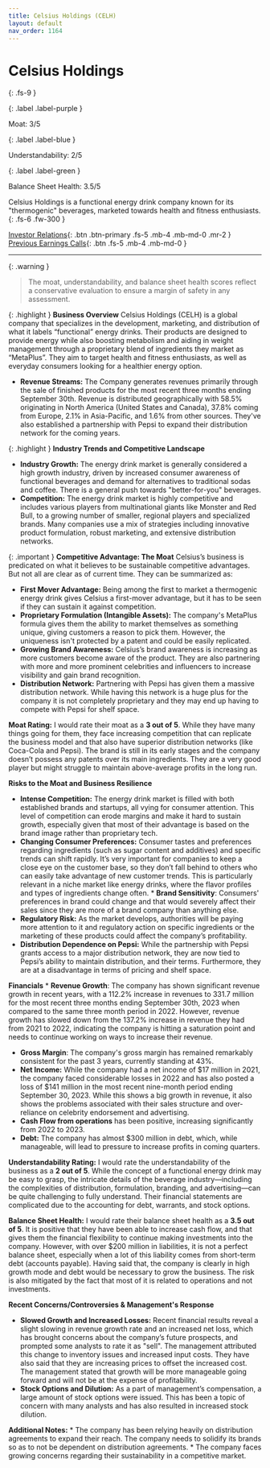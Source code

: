 ```yaml
---
title: Celsius Holdings (CELH)
layout: default
nav_order: 1164
---
```


# Celsius Holdings
{: .fs-9 }

{: .label .label-purple }

Moat: 3/5

{: .label .label-blue }

Understandability: 2/5

{: .label .label-green }

Balance Sheet Health: 3.5/5

Celsius Holdings is a functional energy drink company known for its "thermogenic" beverages, marketed towards health and fitness enthusiasts.
{: .fs-6 .fw-300 }

[Investor Relations](https://www.google.com/search?q=CELH+investor+relations){: .btn .btn-primary .fs-5 .mb-4 .mb-md-0 .mr-2 }
[Previous Earnings Calls](https://discountingcashflows.com/company/CELH/transcripts/){: .btn .fs-5 .mb-4 .mb-md-0 }

---

{: .warning }
>The moat, understandability, and balance sheet health scores reflect a conservative evaluation to ensure a margin of safety in any assessment.



{: .highlight }
**Business Overview**
Celsius Holdings (CELH) is a global company that specializes in the development, marketing, and distribution of what it labels “functional” energy drinks. Their products are designed to provide energy while also boosting metabolism and aiding in weight management through a proprietary blend of ingredients they market as “MetaPlus”. They aim to target health and fitness enthusiasts, as well as everyday consumers looking for a healthier energy option.
   * **Revenue Streams:** The Company generates revenues primarily through the sale of finished products for the most recent three months ending September 30th. Revenue is distributed geographically with 58.5% originating in North America (United States and Canada), 37.8% coming from Europe, 2.1% in Asia-Pacific, and 1.6% from other sources. They've also established a partnership with Pepsi to expand their distribution network for the coming years.

{: .highlight }
**Industry Trends and Competitive Landscape**
   * **Industry Growth:** The energy drink market is generally considered a high growth industry, driven by increased consumer awareness of functional beverages and demand for alternatives to traditional sodas and coffee. There is a general push towards "better-for-you" beverages.
   * **Competition:** The energy drink market is highly competitive and includes various players from multinational giants like Monster and Red Bull, to a growing number of smaller, regional players and specialized brands. Many companies use a mix of strategies including innovative product formulation, robust marketing, and extensive distribution networks. 

{: .important }
**Competitive Advantage: The Moat**
  Celsius’s business is predicated on what it believes to be sustainable competitive advantages. But not all are clear as of current time. They can be summarized as: 
   * **First Mover Advantage:** Being among the first to market a thermogenic energy drink gives Celsius a first-mover advantage, but it has to be seen if they can sustain it against competition.
   * **Proprietary Formulation (Intangible Assets):** The company's MetaPlus formula gives them the ability to market themselves as something unique, giving customers a reason to pick them. However, the uniqueness isn't protected by a patent and could be easily replicated.
   * **Growing Brand Awareness:** Celsius’s brand awareness is increasing as more customers become aware of the product. They are also partnering with more and more prominent celebrities and influencers to increase visibility and gain brand recognition.  
   * **Distribution Network:** Partnering with Pepsi has given them a massive distribution network. While having this network is a huge plus for the company it is not completely proprietary and they may end up having to compete with Pepsi for shelf space.

   
   **Moat Rating:** I would rate their moat as a **3 out of 5**. While they have many things going for them, they face increasing competition that can replicate the business model and that also have superior distribution networks (like Coca-Cola and Pepsi). The brand is still in its early stages and the company doesn’t possess any patents over its main ingredients. They are a very good player but might struggle to maintain above-average profits in the long run. 

   
   **Risks to the Moat and Business Resilience**
   * **Intense Competition:** The energy drink market is filled with both established brands and startups, all vying for consumer attention. This level of competition can erode margins and make it hard to sustain growth, especially given that most of their advantage is based on the brand image rather than proprietary tech.
   * **Changing Consumer Preferences:** Consumer tastes and preferences regarding ingredients (such as sugar content and additives) and specific trends can shift rapidly. It’s very important for companies to keep a close eye on the customer base, so they don’t fall behind to others who can easily take advantage of new customer trends. This is particularly relevant in a niche market like energy drinks, where the flavor profiles and types of ingredients change often.
    * **Brand Sensitivity**: Consumers' preferences in brand could change and that would severely affect their sales since they are more of a brand company than anything else.
   * **Regulatory Risk:** As the market develops, authorities will be paying more attention to it and regulatory action on specific ingredients or the marketing of these products could affect the company’s profitability.
   * **Distribution Dependence on Pepsi:** While the partnership with Pepsi grants access to a major distribution network, they are now tied to Pepsi’s ability to maintain distribution, and their terms. Furthermore, they are at a disadvantage in terms of pricing and shelf space.

   **Financials**
    * **Revenue Growth**:  The company has shown significant revenue growth in recent years, with a 112.2% increase in revenues to 331.7 million for the most recent three months ending September 30th, 2023 when compared to the same three month period in 2022. However, revenue growth has slowed down from the 137.2% increase in revenue they had from 2021 to 2022, indicating the company is hitting a saturation point and needs to continue working on ways to increase their revenue. 
   * **Gross Margin**:  The company's gross margin has remained remarkably consistent for the past 3 years, currently standing at 43%.
   * **Net Income:** While the company had a net income of $17 million in 2021, the company faced considerable losses in 2022 and has also posted a loss of $141 million in the most recent nine-month period ending September 30, 2023. While this shows a big growth in revenue, it also shows the problems associated with their sales structure and over-reliance on celebrity endorsement and advertising.
   * **Cash Flow from operations** has been positive, increasing significantly from 2022 to 2023.
   * **Debt:** The company has almost $300 million in debt, which, while manageable, will lead to pressure to increase profits in coming quarters.
      

  **Understandability Rating:** I would rate the understandability of the business as a **2 out of 5**. While the concept of a functional energy drink may be easy to grasp, the intricate details of the beverage industry—including the complexities of distribution, formulation, branding, and advertising—can be quite challenging to fully understand. Their financial statements are complicated due to the accounting for debt, warrants, and stock options.

   
  **Balance Sheet Health:** I would rate their balance sheet health as a **3.5 out of 5**. It is positive that they have been able to increase cash flow, and that gives them the financial flexibility to continue making investments into the company. However, with over $200 million in liabilities, it is not a perfect balance sheet, especially when a lot of this liability comes from short-term debt (accounts payable). Having said that, the company is clearly in high growth mode and debt would be necessary to grow the business. The risk is also mitigated by the fact that most of it is related to operations and not investments.

   
   **Recent Concerns/Controversies & Management's Response**
   * **Slowed Growth and Increased Losses:** Recent financial results reveal a slight slowing in revenue growth rate and an increased net loss, which has brought concerns about the company’s future prospects, and prompted some analysts to rate it as "sell". The management attributed this change to inventory issues and increased input costs. They have also said that they are increasing prices to offset the increased cost. The management stated that growth will be more manageable going forward and will not be at the expense of profitability.
   * **Stock Options and Dilution:** As a part of management’s compensation, a large amount of stock options were issued. This has been a topic of concern with many analysts and has also resulted in increased stock dilution.

   **Additional Notes:**
      * The company has been relying heavily on distribution agreements to expand their reach. The company needs to solidify its brands so as to not be dependent on distribution agreements.
      * The company faces growing concerns regarding their sustainability in a competitive market.
    
    